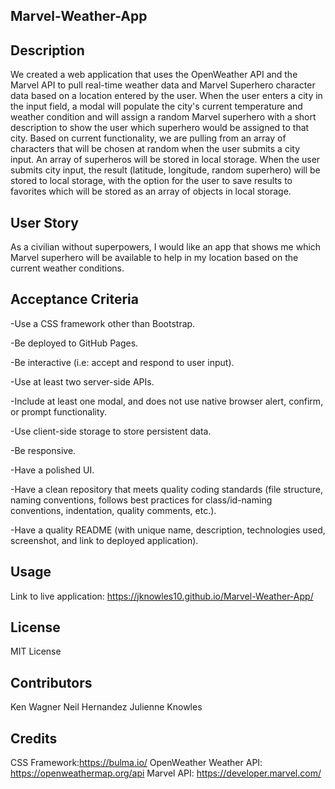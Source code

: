 ## Marvel-Weather-App

## Description
We created a web application that uses the OpenWeather API and the Marvel API to pull real-time weather data and Marvel Superhero character data based on a location entered by the user. When the user enters a city in the input field, a modal will populate the city's current temperature and weather condition and will assign a random Marvel superhero with a short description to show the user which superhero would be assigned to that city. Based on current functionality, we are pulling from an array of characters that will be chosen at random when the user submits a city input. An array of superheros will be stored in local storage. When the user submits city input, the result (latitude, longitude, random superhero) will be stored to local storage, with the option for the user to save results to favorites which will be stored as an array of objects in local storage. 

## User Story
As a civilian without superpowers, I would like an app that shows me which Marvel superhero will be available to help in my location based on the current weather conditions. 

## Acceptance Criteria
-Use a CSS framework other than Bootstrap.

-Be deployed to GitHub Pages.

-Be interactive (i.e: accept and respond to user input).

-Use at least two server-side APIs.

-Include at least one modal, and does not use native browser alert, confirm, or prompt functionality.

-Use client-side storage to store persistent data.

-Be responsive.

-Have a polished UI.

-Have a clean repository that meets quality coding standards (file structure, naming conventions, follows best practices for class/id-naming conventions, indentation, quality comments, etc.).

-Have a quality README (with unique name, description, technologies used, screenshot, and link to deployed application).

## Usage
Link to live application:
https://jknowles10.github.io/Marvel-Weather-App/


## License
MIT License

## Contributors
Ken Wagner
Neil Hernandez
Julienne Knowles


## Credits
CSS Framework:https://bulma.io/ 
OpenWeather Weather API: https://openweathermap.org/api
Marvel API: https://developer.marvel.com/